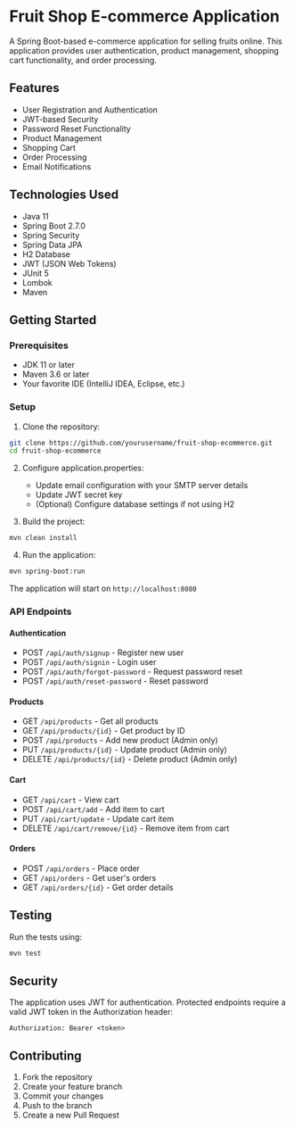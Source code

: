 # Fruit Shop E-commerce Application

A Spring Boot-based e-commerce application for selling fruits online. This application provides user authentication, product management, shopping cart functionality, and order processing.

## Features

- User Registration and Authentication
- JWT-based Security
- Password Reset Functionality
- Product Management
- Shopping Cart
- Order Processing
- Email Notifications

## Technologies Used

- Java 11
- Spring Boot 2.7.0
- Spring Security
- Spring Data JPA
- H2 Database
- JWT (JSON Web Tokens)
- JUnit 5
- Lombok
- Maven

## Getting Started

### Prerequisites

- JDK 11 or later
- Maven 3.6 or later
- Your favorite IDE (IntelliJ IDEA, Eclipse, etc.)

### Setup

1. Clone the repository:
```bash
git clone https://github.com/yourusername/fruit-shop-ecommerce.git
cd fruit-shop-ecommerce
```

2. Configure application.properties:
   - Update email configuration with your SMTP server details
   - Update JWT secret key
   - (Optional) Configure database settings if not using H2

3. Build the project:
```bash
mvn clean install
```

4. Run the application:
```bash
mvn spring-boot:run
```

The application will start on `http://localhost:8080`

### API Endpoints

#### Authentication
- POST `/api/auth/signup` - Register new user
- POST `/api/auth/signin` - Login user
- POST `/api/auth/forgot-password` - Request password reset
- POST `/api/auth/reset-password` - Reset password

#### Products
- GET `/api/products` - Get all products
- GET `/api/products/{id}` - Get product by ID
- POST `/api/products` - Add new product (Admin only)
- PUT `/api/products/{id}` - Update product (Admin only)
- DELETE `/api/products/{id}` - Delete product (Admin only)

#### Cart
- GET `/api/cart` - View cart
- POST `/api/cart/add` - Add item to cart
- PUT `/api/cart/update` - Update cart item
- DELETE `/api/cart/remove/{id}` - Remove item from cart

#### Orders
- POST `/api/orders` - Place order
- GET `/api/orders` - Get user's orders
- GET `/api/orders/{id}` - Get order details

## Testing

Run the tests using:
```bash
mvn test
```

## Security

The application uses JWT for authentication. Protected endpoints require a valid JWT token in the Authorization header:
```
Authorization: Bearer <token>
```

## Contributing

1. Fork the repository
2. Create your feature branch
3. Commit your changes
4. Push to the branch
5. Create a new Pull Request 